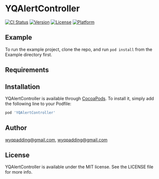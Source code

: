 # YQAlertController

[![CI Status](https://img.shields.io/travis/wyqpadding@gmail.com/YQAlertController.svg?style=flat)](https://travis-ci.org/wyqpadding@gmail.com/YQAlertController)
[![Version](https://img.shields.io/cocoapods/v/YQAlertController.svg?style=flat)](https://cocoapods.org/pods/YQAlertController)
[![License](https://img.shields.io/cocoapods/l/YQAlertController.svg?style=flat)](https://cocoapods.org/pods/YQAlertController)
[![Platform](https://img.shields.io/cocoapods/p/YQAlertController.svg?style=flat)](https://cocoapods.org/pods/YQAlertController)

## Example

To run the example project, clone the repo, and run `pod install` from the Example directory first.

## Requirements

## Installation

YQAlertController is available through [CocoaPods](https://cocoapods.org). To install
it, simply add the following line to your Podfile:

```ruby
pod 'YQAlertController'
```

## Author

wyqpadding@gmail.com, wyqpadding@gmail.com

## License

YQAlertController is available under the MIT license. See the LICENSE file for more info.
